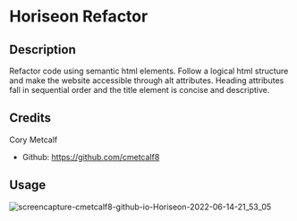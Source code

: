 # Horiseon Refactor

## Description
Refactor code using semantic html elements. Follow a logical html structure and make the website accessible through alt attributes. Heading attributes fall in sequential order and the title element is concise and descriptive.

## Credits
Cory Metcalf
* Github: https://github.com/cmetcalf8

## Usage

![screencapture-cmetcalf8-github-io-Horiseon-2022-06-14-21_53_05](https://user-images.githubusercontent.com/105259367/173733801-e5c33926-1df4-47cc-8b5c-cd673ad87f4e.png)
